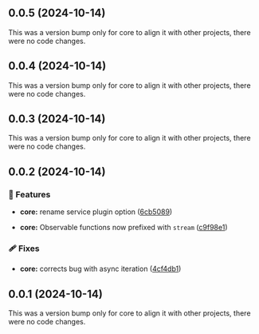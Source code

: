 ## 0.0.5 (2024-10-14)

This was a version bump only for core to align it with other projects, there were no code changes.

## 0.0.4 (2024-10-14)

This was a version bump only for core to align it with other projects, there were no code changes.

## 0.0.3 (2024-10-14)

This was a version bump only for core to align it with other projects, there were no code changes.

## 0.0.2 (2024-10-14)


### 🚀 Features

- **core:** rename service plugin option ([6cb5089](https://github.com/benlesh/maybe-remote/commit/6cb5089))

- **core:** Observable functions now prefixed with `stream` ([c9f98e1](https://github.com/benlesh/maybe-remote/commit/c9f98e1))


### 🩹 Fixes

- **core:** corrects bug with async iteration ([4cf4db1](https://github.com/benlesh/maybe-remote/commit/4cf4db1))

## 0.0.1 (2024-10-14)

This was a version bump only for core to align it with other projects, there were no code changes.